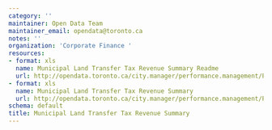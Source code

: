 ```yaml
---
category: ''
maintainer: Open Data Team
maintainer_email: opendata@toronto.ca
notes: ''
organization: 'Corporate Finance '
resources:
- format: xls
  name: Municipal Land Transfer Tax Revenue Summary Readme
  url: http://opendata.toronto.ca/city.manager/performance.management/PM_Corporate_Finance-MLTT_Readme.xls
- format: xls
  name: Municipal Land Transfer Tax Revenue Summary
  url: http://opendata.toronto.ca/city.manager/performance.management/PM_Corporate_Finance-MLTT.xls
schema: default
title: Municipal Land Transfer Tax Revenue Summary
---
```

